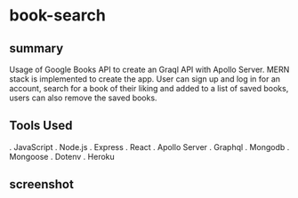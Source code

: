 # book-search

## summary 
Usage of Google Books API to create an Graql API with Apollo Server. MERN stack is implemented to create the app. User can sign up and log in for an account, search for a book of their liking and added to a list of saved books, users can also remove the saved books.

## Tools Used
. JavaScript
. Node.js
. Express
. React
. Apollo Server
. Graphql
. Mongodb
. Mongoose
. Dotenv
. Heroku

## screenshot
